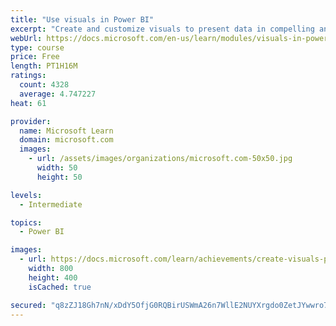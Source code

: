 ```yaml
---
title: "Use visuals in Power BI"
excerpt: "Create and customize visuals to present data in compelling and insightful ways."
webUrl: https://docs.microsoft.com/en-us/learn/modules/visuals-in-power-bi/
type: course
price: Free
length: PT1H16M
ratings:
  count: 4328
  average: 4.747227
heat: 61

provider:
  name: Microsoft Learn
  domain: microsoft.com
  images:
    - url: /assets/images/organizations/microsoft.com-50x50.jpg
      width: 50
      height: 50

levels:
  - Intermediate

topics:
  - Power BI

images:
  - url: https://docs.microsoft.com/learn/achievements/create-visuals-power-bi-desktop-social.png
    width: 800
    height: 400
    isCached: true

secured: "q8zZJ18Gh7nN/xDdY5OfjG0RQBirUSWmA26n7WllE2NUYXrgdo0ZetJYwwro7cULRtfhlwztc8oQjIGHiC6ABvjF5fDaDX2Bg6VWH3zL5fMyNezbpKFkwnl+FkHDzj5OK/rwwMbb8UMXwOO7/L41wXGIKvVuw9/HJyp+hLzlrkeI/YJHkkfaJIkF6PnuXVZPnckXfBybH5Yr4MSsr9wWcYMRCLK4YUhP0JgZm3YPLtkvjXvd5dE+h09d5x8bD9XZFuOSQiyxgT2Pm2BZNwgEU1r7TppSRYNatb0BdxDX1KwDmG0lLPkZWSqvDY90C4X9Z8spsxtDklwvGgHk6ckgigR+NlQr58dBbHgDu6ZpHlynPqKZvg0ktjvPIdmyaVSadigwkaFV/z2Nez3bOyFj3JIzpxI9KyBFgbVCA46FWz8=;b8P6VLehf7iNPuYtDCvxfg=="
---
```



